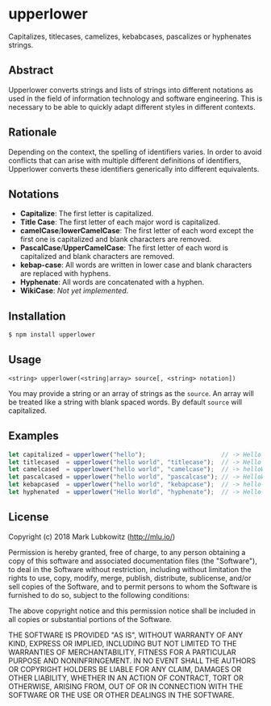 # upperlower

Capitalizes, titlecases, camelizes, kebabcases, pascalizes or hyphenates strings.

## Abstract

Upperlower converts strings and lists of strings into different notations as used in the field of information technology and software engineering. This is necessary to be able to quickly adapt different styles in different contexts.

## Rationale

Depending on the context, the spelling of identifiers varies. In order to avoid conflicts that can arise with multiple different definitions of identifiers, Upperlower converts these identifiers generically into different equivalents.

## Notations

- **Capitalize**: The first letter is capitalized.
- **Title Case**: The first letter of each major word is capitalized.
- **camelCase**/**lowerCamelCase**: The first letter of each word except the first one is capitalized and blank characters are removed.
- **PascalCase**/**UpperCamelCase**: The first letter of each word is capitalized and blank characters are removed.
- **kebap-case**: All words are written in lower case and blank characters are replaced with hyphens.
- **Hyphenate**: All words are concatenated with a hyphen.
- **WikiCase**: *Not yet implemented*.

## Installation

```bash
$ npm install upperlower
```

## Usage

```
<string> upperlower(<string|array> source[, <string> notation])
```

You may provide a string or an array of strings as the `source`. An array will be treated like a string with blank spaced words. By default `source` will capitalized.

## Examples

```javascript
let capitalized = upperlower("hello");                     // -> Hello
let titlecased  = upperlower("hello world", "titlecase");  // -> Hello World
let camelcased  = upperlower("hello world", "camelcase");  // -> helloWorld
let pascalcased = upperlower("hello world", "pascalcase"); // -> HelloWorld
let kebapcased  = upperlower("hello world", "kebapcase");  // -> hello-world
let hyphenated  = upperlower("Hello World", "hyphenate");  // -> Hello-World
```

## License

Copyright (c) 2018 Mark Lubkowitz (http://mlu.io/)

Permission is hereby granted, free of charge, to any person obtaining a copy of this software and associated documentation files (the "Software"), to deal in the Software without restriction, including without limitation the rights to use, copy, modify, merge, publish, distribute, sublicense, and/or sell copies of the Software, and to permit persons to whom the Software is furnished to do so, subject to the following conditions:

The above copyright notice and this permission notice shall be included in all copies or substantial portions of the Software.

THE SOFTWARE IS PROVIDED "AS IS", WITHOUT WARRANTY OF ANY KIND, EXPRESS OR IMPLIED, INCLUDING BUT NOT LIMITED TO THE WARRANTIES OF MERCHANTABILITY, FITNESS FOR A PARTICULAR PURPOSE AND NONINFRINGEMENT. IN NO EVENT SHALL THE AUTHORS OR COPYRIGHT HOLDERS BE LIABLE FOR ANY CLAIM, DAMAGES OR OTHER LIABILITY, WHETHER IN AN ACTION OF CONTRACT, TORT OR OTHERWISE, ARISING FROM, OUT OF OR IN CONNECTION WITH THE SOFTWARE OR THE USE OR OTHER DEALINGS IN THE SOFTWARE.
